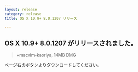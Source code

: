 ```yaml
---
layout: release
category: release
title: OS X 10.9+ 8.0.1207 リリース

---
```

## OS X 10.9+ 8.0.1207 がリリースされました。

> +macvim-kaoriya, 14MB DMG

ページ右のボタンよりダウンロードしてください。
